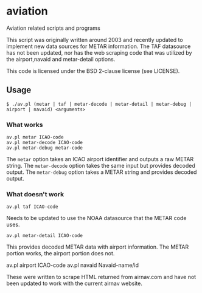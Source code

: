 aviation
========

Aviation related scripts and programs

This script was originally written around 2003 and recently updated to implement new data sources for METAR information.  The TAF datasource has not been updated, nor has the web scraping code that was utilized by the airport,navaid and metar-detail options.

This code is licensed under the BSD 2-clause license (see LICENSE).

## Usage ##

    $ ./av.pl (metar | taf | metar-decode | metar-detail | metar-debug | airport | navaid) <arguments>

### What works ###

    av.pl metar ICAO-code
    av.pl metar-decode ICAO-code
    av.pl metar-debug metar-code

The `metar` option takes an ICAO airport identifier and outputs a raw METAR string.  The `metar-decode` option takes the same input but provides decoded output.  The `metar-debug` option takes a METAR string and provides decoded output.

### What doesn't work ###

    av.pl taf ICAO-code

Needs to be updated to use the NOAA datasource that the METAR code uses.

    av.pl metar-detail ICAO-code

This provides decoded METAR data with airport information.  The METAR portion works, the airport portion does not.

   av.pl airport ICAO-code
   av.pl navaid Navaid-name/id

These were written to scrape HTML returned from airnav.com and have not been updated to work with the current airnav website.
